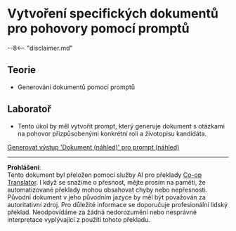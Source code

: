 <!--
CO_OP_TRANSLATOR_METADATA:
{
  "original_hash": "baabc695cc38bcfe66668df8efe2b8c2",
  "translation_date": "2025-10-20T18:15:27+00:00",
  "source_file": "docs/operative-preview/10-generate-documents/README.md",
  "language_code": "cs"
}
-->
# Vytvoření specifických dokumentů pro pohovory pomocí promptů

--8<-- "disclaimer.md"

## Teorie

- Generování dokumentů pomocí promptů

## Laboratoř

- Tento úkol by měl vytvořit prompt, který generuje dokument s otázkami na pohovor přizpůsobenými konkrétní roli a životopisu kandidáta.

[Generovat výstup 'Dokument (náhled)' pro prompt (náhled)](https://learn.microsoft.com/ai-builder/generate-document-output-prompt)

---

**Prohlášení**:  
Tento dokument byl přeložen pomocí služby AI pro překlady [Co-op Translator](https://github.com/Azure/co-op-translator). I když se snažíme o přesnost, mějte prosím na paměti, že automatizované překlady mohou obsahovat chyby nebo nepřesnosti. Původní dokument v jeho původním jazyce by měl být považován za autoritativní zdroj. Pro důležité informace se doporučuje profesionální lidský překlad. Neodpovídáme za žádná nedorozumění nebo nesprávné interpretace vyplývající z použití tohoto překladu.